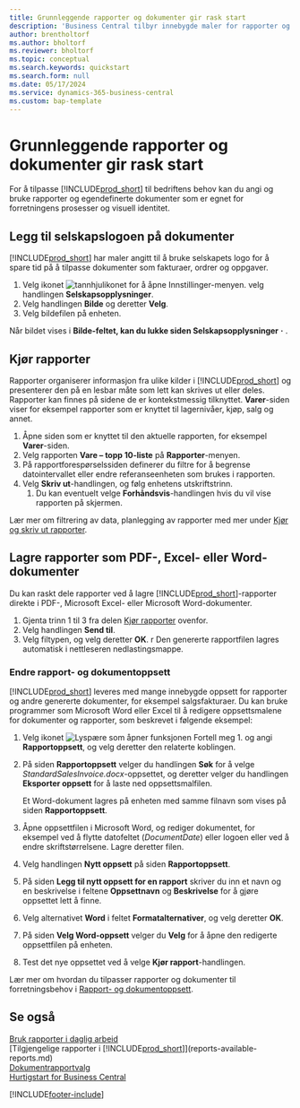 ```yaml
---
title: Grunnleggende rapporter og dokumenter gir rask start
description: 'Business Central tilbyr innebygde maler for rapporter og dokumenter, med mange tilpasningsalternativer for å tilpasse dem til selskapets behov.'
author: brentholtorf
ms.author: bholtorf
ms.reviewer: bholtorf
ms.topic: conceptual
ms.search.keywords: quickstart
ms.search.form: null
ms.date: 05/17/2024
ms.service: dynamics-365-business-central
ms.custom: bap-template
---
```


# Grunnleggende rapporter og dokumenter gir rask start

For å tilpasse [!INCLUDE[prod_short](includes/prod_short.md)] til bedriftens behov kan du angi og bruke rapporter og egendefinerte dokumenter som er egnet for forretningens prosesser og visuell identitet.

## Legg til selskapslogoen på dokumenter

[!INCLUDE[prod_short](includes/prod_short.md)] har maler angitt til å bruke selskapets logo for å spare tid på å tilpasse dokumenter som fakturaer, ordrer og oppgaver.

1. Velg ikonet ![tannhjulikonet for å åpne Innstillinger-menyen.](media/ui-experience/settings_icon_small.png) velg handlingen **Selskapsopplysninger**.
2. Velg handlingen **Bilde** og deretter **Velg**.
3. Velg bildefilen på enheten.

Når bildet vises i **Bilde-feltet, kan du lukke siden Selskapsopplysninger**  **·** .

## Kjør rapporter

Rapporter organiserer informasjon fra ulike kilder i [!INCLUDE[prod_short](includes/prod_short.md)] og presenterer den på en lesbar måte som lett kan skrives ut eller deles. Rapporter kan finnes på sidene de er kontekstmessig tilknyttet. **Varer**-siden viser for eksempel rapporter som er knyttet til lagernivåer, kjøp, salg og annet.

1. Åpne siden som er knyttet til den aktuelle rapporten, for eksempel **Varer**-siden.
2. Velg rapporten **Vare – topp 10-liste** på **Rapporter**-menyen.
3. På rapportforespørselssiden definerer du filtre for å begrense datointervallet eller endre referanseenheten som brukes i rapporten.
4. Velg **Skriv ut**-handlingen, og følg enhetens utskriftstrinn.
    1. Du kan eventuelt velge **Forhåndsvis**-handlingen hvis du vil vise rapporten på skjermen.

Lær mer om filtrering av data, planlegging av rapporter med mer under [Kjør og skriv ut rapporter](ui-work-report.md).

## Lagre rapporter som PDF-, Excel- eller Word-dokumenter

Du kan raskt dele rapporter ved å lagre [!INCLUDE[prod_short](includes/prod_short.md)]-rapporter direkte i PDF-, Microsoft Excel- eller Microsoft Word-dokumenter.

1. Gjenta trinn 1 til 3 fra delen [Kjør rapporter](#run-reports) ovenfor.
2. Velg handlingen **Send til**.
3. Velg filtypen, og velg deretter **OK**.
r Den genererte rapportfilen lagres automatisk i nettleseren nedlastingsmappe.

### Endre rapport- og dokumentoppsett

[!INCLUDE[prod_short](includes/prod_short.md)] leveres med mange innebygde oppsett for rapporter og andre genererte dokumenter, for eksempel salgsfakturaer. Du kan bruke programmer som Microsoft Word eller Excel til å redigere oppsettsmalene for dokumenter og rapporter, som beskrevet i følgende eksempel:

1. Velg ikonet ![Lyspære som åpner funksjonen Fortell meg 1.](media/ui-search/search_small.png "Fortell hva du vil gjøre") og angi **Rapportoppsett**, og velg deretter den relaterte koblingen.
2. På siden **Rapportoppsett** velger du handlingen **Søk** for å velge *StandardSalesInvoice.docx*-oppsettet, og deretter velger du handlingen **Eksporter oppsett** for å laste ned oppsettsmalfilen.

    Et Word-dokument lagres på enheten med samme filnavn som vises på siden **Rapportoppsett**.
3. Åpne oppsettfilen i Microsoft Word, og rediger dokumentet, for eksempel ved å flytte datofeltet (*DocumentDate*) eller logoen eller ved å endre skriftstørrelsene. Lagre deretter filen.
4. Velg handlingen **Nytt oppsett** på siden **Rapportoppsett**.
5. På siden **Legg til nytt oppsett for en rapport** skriver du inn et navn og en beskrivelse i feltene **Oppsettnavn** og **Beskrivelse** for å gjøre oppsettet lett å finne.
6. Velg alternativet **Word** i feltet **Formatalternativer**, og velg deretter **OK**.
7. På siden **Velg Word-oppsett** velger du **Velg** for å åpne den redigerte oppsettfilen på enheten.
8. Test det nye oppsettet ved å velge **Kjør rapport**-handlingen.

Lær mer om hvordan du tilpasser rapporter og dokumenter til forretningsbehov i [Rapport- og dokumentoppsett](ui-manage-report-layouts.md).

## Se også

[Bruk rapporter i daglig arbeid](reports-use-reports.md)  
[Tilgjengelige rapporter i [!INCLUDE[prod_short](includes/prod_short.md)]](reports-available-reports.md)  
[Dokumentrapportvalg](across-report-selections.md)  
[Hurtigstart for Business Central](quick-start-business-central.md)  

[!INCLUDE[footer-include](includes/footer-banner.md)]
